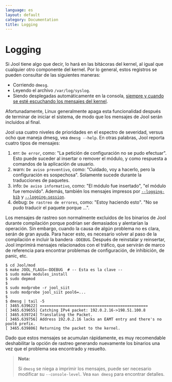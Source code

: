 ```yaml
---
language: es
layout: default
category: Documentation
title: Logging
---
```


# Logging

Si Jool tiene algo que decir, lo hará en las bitácoras del kernel, al igual que cualquier otro componente del kernel. Por lo general, estos registros se pueden consultar de las siguientes maneras:

- Corriendo `dmesg`.
- Leyendo el archivo `/var/log/syslog`.
- Siendo desplegadas automáticamente en la consola, [siempre y cuando se esté escuchando los mensajes del kernel](http://unix.stackexchange.com/a/13023).

Afortunadamente, Linux generalmente apaga esta funcionalidad después de terminar de iniciar el sistema, de modo que los mensajes de Jool serán incluidos al final.

Jool usa cuatro niveles de prioridades en el espectro de severidad, versus ocho que maneja dmesg, vea `dmesg --help`. En otras palabras, Jool reporta cuatro tipos de mensajes:

1. err:   `De error`, como: "La petición de configuración no se pudo efectuar". Esto puede suceder al insertar o remover el módulo, y como respuesta a comandos de la aplicación de usuario.
2. warn:  `De aviso preventivo`, como: "Cuidado, voy a hacerlo, pero la configuración es sospechosa". Solamente sucede durante la traducciones de paquetes.
3. info:  `De aviso informativo`, como: "El módulo fue insertado", "el módulo fue removido". Además, también los mensajes impresos por [`--logging-bib`](usr-flags-global.html#logging-bib) y [`--logging-session`](usr-flags-global.html#logging-session).
4. debug: `De rastreo de errores`, como: "Estoy haciendo esto". "No se pudo traducir el paquete porque ...".

Los mensajes de rastreo son normalmente excluidos de los binarios de Jool durante compilación porque podrían ser demasiados y alentarían la operación. Sin embargo, cuando la causa de algún problema no es clara, serán de gran ayuda. Para hacer esto, es necesario volver al paso de la compilación e incluir la bandera `-DDEBUG`. Después de reinstalar y reinsertar, Jool imprimirá mensajes relacionados con el tráfico, que servirán de marco de referencia para encontrar problemas de configuración, de inhibición, de panic, etc.

	$ cd Jool/mod
	$ make JOOL_FLAGS=-DDEBUG  # -- Esta es la clave -- 
	$ sudo make modules_install
	$ sudo depmod
	$
	$ sudo modprobe -r jool_siit
	$ sudo modprobe jool_siit pool6=...
	$
	$ dmesg | tail -5
	[ 3465.639622] ===============================================
	[ 3465.639655] Catching IPv4 packet: 192.0.2.16->198.51.100.8
	[ 3465.639724] Translating the Packet.
	[ 3465.639756] Address 192.0.2.16 lacks an EAMT entry and there's no pool6 prefix.
	[ 3465.639806] Returning the packet to the kernel.

Dado que estos mensajes se acumulan rápidamente, es muy recomendable deshabilitar la opción de rastreo generando nuevamente los binarios una vez que el problema sea encontrado y resuelto.

> **Nota:**
>
> Si `dmesg` se niega a imprimir los mensajes, puede ser necesario modificar su `--console-level`. 
> Vea `man dmesg` para encontrar detalles.

